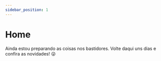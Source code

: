 ```yaml
---
sidebar_position: 1
---
```


# Home

Ainda estou preparando as coisas nos bastidores. Volte daqui uns dias e confira as novidades! 😜
